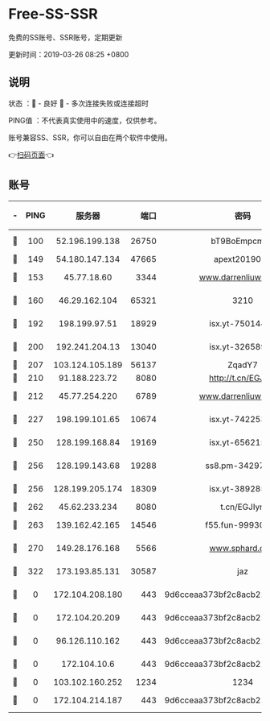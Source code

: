 # Free-SS-SSR

免费的SS账号、SSR账号，定期更新

更新时间：2019-03-26 08:25 +0800

## 说明

状态     ：🙂 - 良好 🙁 - 多次连接失败或连接超时

PING值   ：不代表真实使用中的速度，仅供参考。

账号兼容SS、SSR，你可以自由在两个软件中使用。

👉[扫码页面](https://liesauer.github.io/Free-SS-SSR/)👈

## 账号

|-|PING|服务器|端口|密码|加密方式|区域|
|:----:|:----:|:-----:|-----:|:----:|:----:|:----:|
|🙂|100|52.196.199.138|26750|bT9BoEmpcmP7|aes-256-cfb|JP|
|🙂|149|54.180.147.134|47665|apext2019001|chacha20|KR|
|🙂|153|45.77.18.60|3344|www.darrenliuwei.com|aes-256-cfb|JP|
|🙂|160|46.29.162.104|65321|3210|aes-256-ctr|RU|
|🙂|192|198.199.97.51|18929|isx.yt-75014446|aes-256-cfb|US|
|🙂|200|192.241.204.13|13040|isx.yt-32658990|aes-256-cfb|US|
|🙂|207|103.124.105.189|56137|ZqadY7|chacha20|CN|
|🙂|210|91.188.223.72|8080|http://t.cn/EGJIyrl|rc4-md5|RU|
|🙂|212|45.77.254.220|6789|www.darrenliuwei.com|aes-256-cfb|SG|
|🙂|227|198.199.101.65|10674|isx.yt-74225323|aes-256-cfb|US|
|🙂|250|128.199.168.84|19169|isx.yt-65621581|aes-256-cfb|SG|
|🙂|256|128.199.143.68|19288|ss8.pm-34297647|aes-256-cfb|SG|
|🙂|256|128.199.205.174|18309|isx.yt-38928516|aes-256-cfb|SG|
|🙂|262|45.62.233.234|8080|t.cn/EGJIyrl|rc4-md5|CA|
|🙂|263|139.162.42.165|14546|f55.fun-99930544|aes-256-cfb|SG|
|🙂|270|149.28.176.168|5566|www.sphard.com|aes-256-cfb|AU|
|🙂|322|173.193.85.131|30587|jaz|aes-256-cfb|US|
|🙁|0|172.104.208.180|443|9d6cceaa373bf2c8acb22e60b6a58be6|aes-256-cfb|US|
|🙁|0|172.104.20.209|443|9d6cceaa373bf2c8acb22e60b6a58be6|aes-256-cfb|US|
|🙁|0|96.126.110.162|443|9d6cceaa373bf2c8acb22e60b6a58be6|aes-256-cfb|US|
|🙁|0|172.104.10.6|443|9d6cceaa373bf2c8acb22e60b6a58be6|aes-256-cfb|US|
|🙁|0|103.102.160.252|1234|1234|rc4-md5|JP|
|🙁|0|172.104.214.187|443|9d6cceaa373bf2c8acb22e60b6a58be6|aes-256-cfb|US|
